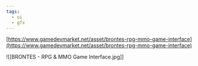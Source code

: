 ```yaml
---
tags:
  - ui
  - gfx
---
```

[https://www.gamedevmarket.net/asset/brontes-rpg-mmo-game-interface](https://www.gamedevmarket.net/asset/brontes-rpg-mmo-game-interface)

![[BRONTES - RPG & MMO Game Interface.jpg]]